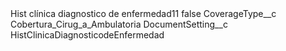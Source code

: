 <?xml version="1.0" encoding="UTF-8"?>
<CustomMetadata xmlns="http://soap.sforce.com/2006/04/metadata" xmlns:xsi="http://www.w3.org/2001/XMLSchema-instance" xmlns:xsd="http://www.w3.org/2001/XMLSchema">
    <label>Hist clínica diagnostico de enfermedad11</label>
    <protected>false</protected>
    <values>
        <field>CoverageType__c</field>
        <value xsi:type="xsd:string">Cobertura_Cirug_a_Ambulatoria</value>
    </values>
    <values>
        <field>DocumentSetting__c</field>
        <value xsi:type="xsd:string">HistClinicaDiagnosticodeEnfermedad</value>
    </values>
</CustomMetadata>

